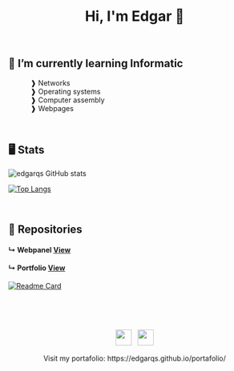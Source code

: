<h1 align="center">Hi, I'm Edgar 👋</h1><br>

## 🌱 I’m currently learning Informatic
<dl>
  <dd>&nbsp;❱ Networks</li>
  <dd>&nbsp;❱ Operating systems</li>
  <dd>&nbsp;❱ Computer assembly</li>
  <dd>&nbsp;❱ Webpages</li>
</dl><br>

## 🖥 Stats
![edgarqs GitHub stats](https://github-readme-stats.vercel.app/api?username=edgarqs&show_icons=true&theme=dracula)
<!--[![Readme Card](https://github-readme-stats.vercel.app/api/pin/?username=edgarqs&repo=webpanelubuntu&show_owner=true)](https://github.com/edgarqs/webpanelubuntu)-->
[![Top Langs](https://github-readme-stats.vercel.app/api/top-langs/?username=edgarqs&layout=compact&theme=dracula)](https://github.com/edgarqs/readme)

<br>

## 📎 Repositories

#### ↳ Webpanel <a href="https://edgarqs.github.io/webpanel/">View</a>

#### ↳ Portfolio <a href="https://edgarqs.github.io/portafolio/">View</a>

[![Readme Card](https://github-readme-stats.vercel.app/api/pin/?username=edgarqs&repo=webpanelclass&show_owner=true&theme=dracula)](https://github.com/edgarqs/webpanelclass)

<br><br><br>

<footer>
  <p align="center">
    <img height="32" width="32" src="https://cdn-icons-png.flaticon.com/512/174/174854.png" />&nbsp;&nbsp;
    <img height="32" width="32" src="https://cdn-icons-png.flaticon.com/512/732/732190.png" />
  </p>
  <p align="center">Visit my portafolio: https://edgarqs.github.io/portafolio/</p>
</footer>

<!--https://github.com/anuraghazra/github-readme-stats#github-stats-card-->
